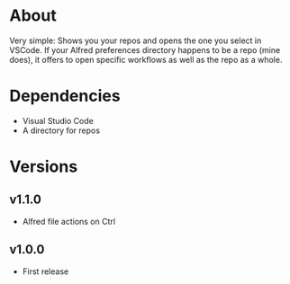 # About

Very simple: Shows you your repos and opens the one you select in VSCode. If your Alfred preferences directory happens to be a repo (mine does), it offers to open specific workflows as well as the repo as a whole.

# Dependencies

- Visual Studio Code
- A directory for repos

# Versions

## v1.1.0

- Alfred file actions on Ctrl

## v1.0.0

- First release
